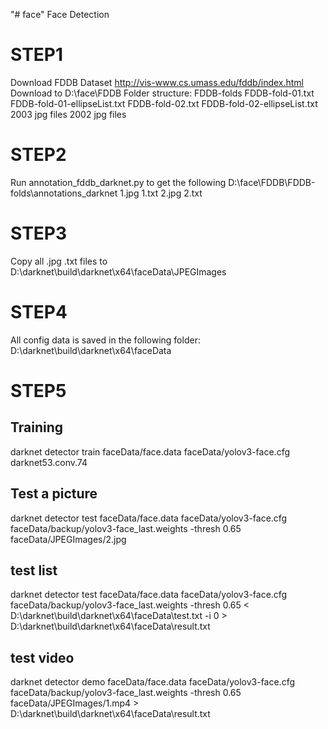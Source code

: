 "# face" 
Face Detection
# STEP1
Download FDDB Dataset http://vis-www.cs.umass.edu/fddb/index.html
Download to D:\face\FDDB
Folder structure:
FDDB-folds
    FDDB-fold-01.txt
    FDDB-fold-01-ellipseList.txt
    FDDB-fold-02.txt
    FDDB-fold-02-ellipseList.txt
2003 
jpg files
2002 
jpg files

# STEP2
Run annotation_fddb_darknet.py to get the following
D:\face\FDDB\FDDB-folds\annotations_darknet 
1.jpg
1.txt
2.jpg
2.txt

# STEP3
Copy all .jpg .txt files to D:\darknet\build\darknet\x64\faceData\JPEGImages

# STEP4
All config data is saved in the following folder:
D:\darknet\build\darknet\x64\faceData

# STEP5
## Training 
darknet detector train faceData/face.data faceData/yolov3-face.cfg darknet53.conv.74

## Test a picture
darknet detector test faceData/face.data faceData/yolov3-face.cfg faceData/backup/yolov3-face_last.weights -thresh 0.65 faceData/JPEGImages/2.jpg

## test list
darknet detector test faceData/face.data faceData/yolov3-face.cfg faceData/backup/yolov3-face_last.weights -thresh 0.65 < D:\darknet\build\darknet\x64\faceData\test.txt -i 0  > D:\darknet\build\darknet\x64\faceData\result.txt

## test video
darknet detector demo faceData/face.data faceData/yolov3-face.cfg faceData/backup/yolov3-face_last.weights -thresh 0.65 faceData/JPEGImages/1.mp4 > D:\darknet\build\darknet\x64\faceData\result.txt
